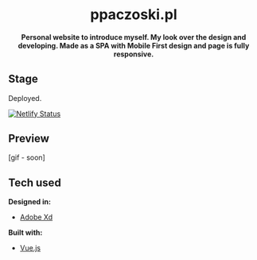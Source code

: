 <h1 style="text-align: center" align="middle">ppaczoski.pl</h1>
<h4 style="text-align: center" align="middle"> Personal website to introduce myself. My look over the design and developing.
Made as a SPA with Mobile First design and page is fully responsive.</h4>


## Stage

Deployed.

[![Netlify Status](https://api.netlify.com/api/v1/badges/057a003d-86b7-4327-bc32-413075f30033/deploy-status)](https://app.netlify.com/sites/lucid-engelbart-901023/deploys)

## Preview

[gif - soon]

## Tech used

<b>Designed in:</b>

- [Adobe Xd](https://www.adobe.com/pl/products/xd.html)

<b>Built with:</b>

- [Vue.js](https://vuejs.org)
